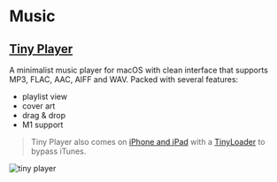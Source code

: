 # Music

## [Tiny Player](https://www.catnapgames.com/tiny-player-for-mac/)
A minimalist music player for macOS with clean interface that supports MP3, FLAC, AAC, AIFF and WAV. Packed with several features:

- playlist view
- cover art
- drag & drop
- M1 support

> Tiny Player also comes on [iPhone and iPad](https://www.catnapgames.com/tiny-player/) with a [TinyLoader](https://www.catnapgames.com/tiny-loader/) to bypass iTunes.

![tiny player](/img/tp.png "Tiny player playlist view")
